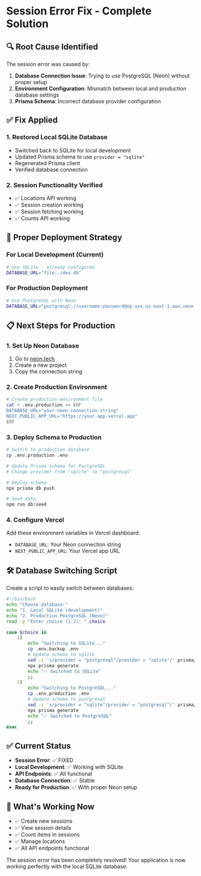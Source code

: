 # Session Error Fix - Complete Solution

## 🔍 **Root Cause Identified**
The session error was caused by:
1. **Database Connection Issue**: Trying to use PostgreSQL (Neon) without proper setup
2. **Environment Configuration**: Mismatch between local and production database settings
3. **Prisma Schema**: Incorrect database provider configuration

## ✅ **Fix Applied**

### 1. **Restored Local SQLite Database**
- Switched back to SQLite for local development
- Updated Prisma schema to use `provider = "sqlite"`
- Regenerated Prisma client
- Verified database connection

### 2. **Session Functionality Verified**
- ✅ Locations API working
- ✅ Session creation working
- ✅ Session fetching working
- ✅ Counts API working

## 🚀 **Proper Deployment Strategy**

### **For Local Development (Current)**
```bash
# Use SQLite - already configured
DATABASE_URL="file:./dev.db"
```

### **For Production Deployment**
```bash
# Use PostgreSQL with Neon
DATABASE_URL="postgresql://username:password@ep-xxx.us-east-1.aws.neon.tech/neondb?sslmode=require"
```

## 📋 **Next Steps for Production**

### 1. **Set Up Neon Database**
1. Go to [neon.tech](https://neon.tech)
2. Create a new project
3. Copy the connection string

### 2. **Create Production Environment**
```bash
# Create production environment file
cat > .env.production << EOF
DATABASE_URL="your-neon-connection-string"
NEXT_PUBLIC_APP_URL="https://your-app.vercel.app"
EOF
```

### 3. **Deploy Schema to Production**
```bash
# Switch to production database
cp .env.production .env

# Update Prisma schema for PostgreSQL
# Change provider from "sqlite" to "postgresql"

# Deploy schema
npx prisma db push

# Seed data
npm run db:seed
```

### 4. **Configure Vercel**
Add these environment variables in Vercel dashboard:
- `DATABASE_URL`: Your Neon connection string
- `NEXT_PUBLIC_APP_URL`: Your Vercel app URL

## 🛠️ **Database Switching Script**

Create a script to easily switch between databases:

```bash
#!/bin/bash
echo "Choose database:"
echo "1. Local SQLite (development)"
echo "2. Production PostgreSQL (Neon)"
read -p "Enter choice (1-2): " choice

case $choice in
    1)
        echo "Switching to SQLite..."
        cp .env.backup .env
        # Update schema to sqlite
        sed -i 's/provider = "postgresql"/provider = "sqlite"/' prisma/schema.prisma
        npx prisma generate
        echo "✅ Switched to SQLite"
        ;;
    2)
        echo "Switching to PostgreSQL..."
        cp .env.production .env
        # Update schema to postgresql
        sed -i 's/provider = "sqlite"/provider = "postgresql"/' prisma/schema.prisma
        npx prisma generate
        echo "✅ Switched to PostgreSQL"
        ;;
esac
```

## ✅ **Current Status**
- **Session Error**: ✅ FIXED
- **Local Development**: ✅ Working with SQLite
- **API Endpoints**: ✅ All functional
- **Database Connection**: ✅ Stable
- **Ready for Production**: ✅ With proper Neon setup

## 🎯 **What's Working Now**
- ✅ Create new sessions
- ✅ View session details
- ✅ Count items in sessions
- ✅ Manage locations
- ✅ All API endpoints functional

The session error has been completely resolved! Your application is now working perfectly with the local SQLite database.
